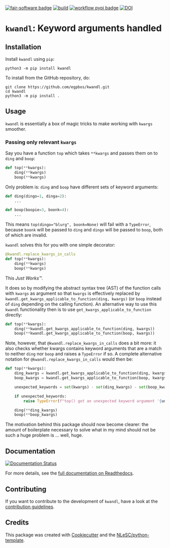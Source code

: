 
<!--
To add:

[![RSD](https://img.shields.io/badge/rsd-kwandl-00a3e3.svg)](https://www.research-software.nl/software/kwandl) 

[![workflow cii badge](https://bestpractices.coreinfrastructure.org/projects/<replace-with-created-project-identifier>/badge)](https://bestpractices.coreinfrastructure.org/projects/<replace-with-created-project-identifier>)

-->
[![fair-software badge](https://img.shields.io/badge/fair--software.eu-%E2%97%8F%20%20%E2%97%8F%20%20%E2%97%8F%20%20%E2%97%8F%20%20%E2%97%8B-yellow)](https://fair-software.eu)
[![build](https://github.com/egpbos/kwandl/actions/workflows/build.yml/badge.svg)](https://github.com/egpbos/kwandl/actions/workflows/build.yml)
[![workflow pypi badge](https://img.shields.io/pypi/v/kwandl.svg?colorB=blue)](https://pypi.python.org/project/kwandl/)
[![DOI](https://zenodo.org/badge/DOI/10.5281/zenodo.6371612.svg)](https://doi.org/10.5281/zenodo.6371612)


# `kwandl`: Keyword arguments handled
## Installation

Install `kwandl` using `pip`:

```console
python3 -m pip install kwandl
```

To install from the GitHub repository, do:

```console
git clone https://github.com/egpbos/kwandl.git
cd kwandl
python3 -m pip install .
```

## Usage

`kwandl` is essentially a box of magic tricks to make working with `kwargs` smoother.

### Passing only relevant `kwargs`
Say you have a function `top` which takes `**kwargs` and passes them on to `ding` and `boop`:
```python
def top(**kwargs):
    ding(**kwargs)
    boop(**kwargs)
```
Only problem is: `ding` and `boop` have different sets of keyword arguments:
```python
def ding(dingo=1, dinga=2):
    ...

def boop(boopie=3, boonk=4):
    ...
```
This means `top(dingo="blurg", boonk=None)` will fail with a `TypeError`, because `boonk` will be passed to `ding` and `dingo` will be passed to `boop`, both of which are invalid.

`kwandl` solves this for you with one simple decorator:
```python
@kwandl.replace_kwargs_in_calls
def top(**kwargs):
    ding(**kwargs)
    boop(**kwargs)
```
This _Just Works™_.

It does so by modifying the abstract syntax tree (AST) of the function calls with `kwargs` as argument so that `kwargs` is effectively replaced by `kwandl.get_kwargs_applicable_to_function(ding, kwargs)` (or `boop` instead of `ding` depending on the calling function).
An alternative way to use this `kwandl` functionality then is to use `get_kwargs_applicable_to_function` directly:

```python
def top(**kwargs):
    ding(**kwandl.get_kwargs_applicable_to_function(ding, kwargs))
    boop(**kwandl.get_kwargs_applicable_to_function(boop, kwargs))
```

Note, however, that `@kwandl.replace_kwargs_in_calls` does a bit more: it also checks whether kwargs contains keyword arguments that are a match to neither `ding` nor `boop` and raises a `TypeError` if so.
A complete alternative notation for `@kwandl.replace_kwargs_in_calls` would then be:

```python
def top(**kwargs):
    ding_kwargs = kwandl.get_kwargs_applicable_to_function(ding, kwargs)
    boop_kwargs = kwandl.get_kwargs_applicable_to_function(boop, kwargs)

    unexpected_keywords = set(kwargs) - set(ding_kwargs) - set(boop_kwargs)

    if unexpected_keywords:
        raise TypeError(f"top() got an unexpected keyword argument '{unexpected_keywords.pop()}'")

    ding(**ding_kwargs)
    boop(**boop_kwargs)
```
The motivation behind this package should now become clearer: the amount of boilerplate necessary to solve what in my mind should not be such a huge problem is ... well, huge.

## Documentation
[![Documentation Status](https://readthedocs.org/projects/kwandl/badge/?version=latest)](https://kwandl.readthedocs.io/en/latest/?badge=latest)

For more details, see the [full documentation on Readthedocs](https://kwandl.readthedocs.io/en/latest#Contents).
## Contributing

If you want to contribute to the development of `kwandl`,
have a look at the [contribution guidelines](https://kwandl.readthedocs.io/en/latest/CONTRIBUTING.html).

## Credits

This package was created with [Cookiecutter](https://github.com/audreyr/cookiecutter) and the [NLeSC/python-template](https://github.com/NLeSC/python-template).
